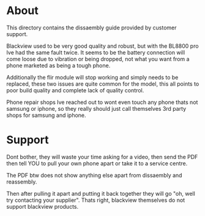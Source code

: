 # About

This directory contains the dissaembly guide provided by customer support.

Blackview used to be very good quality and robust, but with the BL8800 pro Ive had the same fault twice. It seems to be the battery connection will come loose due to vibration or being dropped, not what you want from a phone marketed as being a tough phone.

Additionally the flir module will stop working and simply needs to be replaced, these two issues are quite common for the model, this all points to poor build quality and complete lack of quality control.

Phone repair shops Ive reached out to wont even touch any phone thats not samsung or iphone, so they really should just call themselves 3rd party shops for samsung and iphone.

# Support

Dont bother, they will waste your time asking for a video, then send the PDF then tell YOU to pull your own phone apart or take it to a service centre.

The PDF btw does not show anything else apart from dissaembly and reassembly.

Then after pulling it apart and putting it back together they will go "oh, well try contacting your supplier". Thats right, blackview themselves do not support blackview products.
